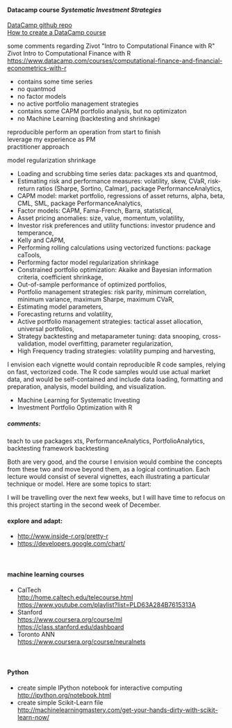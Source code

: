 #### Datacamp course *Systematic Investment Strategies*  

[DataCamp github repo](https://github.com/Data-Camp/datacamp)  
[How to create a DataCamp course](https://www.datacamp.com/create/how)  

some comments regarding Zivot "Intro to Computational Finance with R"  
Zivot Intro to Computational Finance with R  
https://www.datacamp.com/courses/computational-finance-and-financial-econometrics-with-r  
* contains some time series  
* no quantmod  
* no factor models  
* no active portfolio management strategies  
* contains some CAPM portfolio analysis, but no optimizaton  
* no Machine Learning (backtesting and shrinkage)  

reproducible perform an operation from start to finish  
leverage my experience as PM  
practitioner approach  

model regularization shrinkage  

* Loading and scrubbing time series data: packages xts and quantmod, 
* Estimating risk and performance measures: volatility, skew, CVaR, risk-return ratios (Sharpe, Sortino, Calmar), package PerformanceAnalytics, 
* CAPM model: market portfolio, regressions of asset returns, alpha, beta, CML, SML, package PerformanceAnalytics, 
* Factor models: CAPM, Fama-French, Barra, statistical, 
* Asset pricing anomalies: size, value, momentum, volatility,
* Investor risk preferences and utility functions: investor prudence and temperance,
* Kelly and CAPM, 
* Performing rolling calculations using vectorized functions: package caTools, 
* Performing factor model regularization shrinkage  
* Constrained portfolio optimization: Akaike and Bayesian information criteria, coefficient shrinkage, 
* Out-of-sample performance of optimized portfolios,
* Portfolio management strategies: risk parity, minimum correlation, minimum variance, maximum Sharpe, maximum CVaR,
* Estimating model parameters, 
* Forecasting returns and volatility, 
* Active portfolio management strategies: tactical asset allocation, universal portfolios, 
* Strategy backtesting and metaparameter tuning: data snooping, cross-validation, model overfitting, parameter regularization, 
* High Frequency trading strategies: volatility pumping and harvesting, 

I envision each vignette would contain reproducible R code samples, relying on fast, vectorized code.  The R code samples would use actual market data, and would be self-contained and include data loading, formatting and preparation, analysis, model building, and visualization.

* Machine Learning for Systematic Investing
* Investment Portfolio Optimization with R

##### comments:  
teach to use packages
xts, PerformanceAnalytics, PortfolioAnalytics, 
backtesting framework
backtesting 


Both are very good, and the course I envision would combine the concepts from these two and move beyond them, as a logical continuation.  Each lecture would consist of several vignettes, each illustrating a particular technique or model.  Here are some topics to start:


I will be travelling over the next few weeks, but I will have time to refocus on this project starting in the second week of December.

#### explore and adapt:  
* http://www.inside-r.org/pretty-r  
* https://developers.google.com/chart/  
<br/> <br/>

#### machine learning courses
* CalTech  
http://home.caltech.edu/telecourse.html  
https://www.youtube.com/playlist?list=PLD63A284B7615313A  
* Stanford  
https://www.coursera.org/course/ml  
https://class.stanford.edu/dashboard  
* Toronto ANN  
https://www.coursera.org/course/neuralnets  
<br/> <br/>


#### Python
* create simple IPython notebook for interactive computing  
http://ipython.org/notebook.html  
* create simple Scikit-Learn file  
http://machinelearningmastery.com/get-your-hands-dirty-with-scikit-learn-now/  